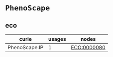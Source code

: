 # `PhenoScape`

## eco

| curie         |   usages | nodes                                             |
|---------------|----------|---------------------------------------------------|
| PhenoScape:IP |        1 | [ECO:0000080](https://bioregistry.io/ECO:0000080) |

